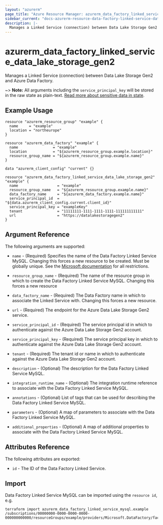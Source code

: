 ```yaml
---
layout: "azurerm"
page_title: "Azure Resource Manager: azurerm_data_factory_linked_service_data_lake_storage_gen2"
sidebar_current: "docs-azurerm-resource-data-factory-linked-service-data-lake-storage-gen2"
description: |-
  Manages a Linked Service (connection) between Data Lake Storage Gen2 and Azure Data Factory.
---
```


# azurerm_data_factory_linked_service_data_lake_storage_gen2

Manages a Linked Service (connection) between Data Lake Storage Gen2 and Azure Data Factory.

~> **Note:** All arguments including the `service_principal_key` will be stored in the raw state as plain-text. [Read more about sensitive data in state](/docs/state/sensitive-data.html).

## Example Usage

```hcl
resource "azurerm_resource_group" "example" {
  name     = "example"
  location = "northeurope"
}

resource "azurerm_data_factory" "example" {
  name                = "example"
  location            = "${azurerm_resource_group.example.location}"
  resource_group_name = "${azurerm_resource_group.example.name}"
}

data "azurerm_client_config" "current" {}

resource "azurerm_data_factory_linked_service_data_lake_storage_gen2" "example" {
  name                  = "example"
  resource_group_name   = "${azurerm_resource_group.example.name}"
  data_factory_name     = "${azurerm_data_factory.example.name}"
  service_principal_id  = "${data.azurerm_client_config.current.client_id}"
  service_principal_key = "exampleKey"
  tenant                = "11111111-1111-1111-1111-111111111111"
  url                   = "https://datalakestoragegen2"
}
```

## Argument Reference

The following arguments are supported:

* `name` - (Required) Specifies the name of the Data Factory Linked Service MySQL. Changing this forces a new resource to be created. Must be globally unique. See the [Microsoft documentation](https://docs.microsoft.com/en-us/azure/data-factory/naming-rules) for all restrictions.

* `resource_group_name` - (Required) The name of the resource group in which to create the Data Factory Linked Service MySQL. Changing this forces a new resource

* `data_factory_name` - (Required) The Data Factory name in which to associate the Linked Service with. Changing this forces a new resource.

* `url` - (Required) The endpoint for the Azure Data Lake Storage Gen2 service.

* `service_principal_id` - (Required) The service principal id in which to authenticate against the Azure Data Lake Storage Gen2 account.

* `service_principal_key` - (Required) The service principal key in which to authenticate against the Azure Data Lake Storage Gen2 account.

* `tenant` - (Required) The tenant id or name in which to authenticate against the Azure Data Lake Storage Gen2 account.

* `description` - (Optional) The description for the Data Factory Linked Service MySQL.

* `integration_runtime_name` - (Optional) The integration runtime reference to associate with the Data Factory Linked Service MySQL.

* `annotations` - (Optional) List of tags that can be used for describing the Data Factory Linked Service MySQL.

* `parameters` - (Optional) A map of parameters to associate with the Data Factory Linked Service MySQL.

* `additional_properties` - (Optional) A map of additional properties to associate with the Data Factory Linked Service MySQL.

## Attributes Reference

The following attributes are exported:

* `id` - The ID of the Data Factory Linked Service.

## Import

Data Factory Linked Service MySQL can be imported using the `resource id`, e.g.

```shell
terraform import azurerm_data_factory_linked_service_mysql.example /subscriptions/00000000-0000-0000-0000-000000000000/resourceGroups/example/providers/Microsoft.DataFactory/factories/example/linkedservices/example
```
